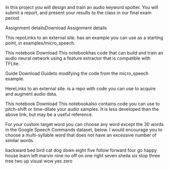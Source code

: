 In this project you will design and train an audio keyword spotter.  You will submit a report, and present your results to the class in our final exam period.

 

Assignment detailsDownload Assignment details

This repoLinks to an external site. has an example you can use as a starting point, in examples/micro_speech.

This notebook Download This notebookhas code that can build and train an audio neural network using a feature extractor that is compatible with TFLite.

Guide Download Guideto modifying the code from the micro_speech example.

HereLinks to an external site. is a repo with code you can use to acquire and augment audio data.

This notebook Download This notebookalso contains code you can use to pitch-shift or time-dilate your audio samples.  It is less developed than the above link, but may be a useful reference.

 

For your custom target word you can choose any word except the 30 words in the Google Speech Commands dataset, below.  I would encourage you to choose a multi-syllable word that does not have an excessive number of similar words.

backward
bed
bird
cat
dog
down
eight
five
follow
forward
four
go
happy
house
learn
left
marvin
nine
no
off
on
one
right
seven
sheila
six
stop
three
tree
two
up
visual
wow
yes
zero
